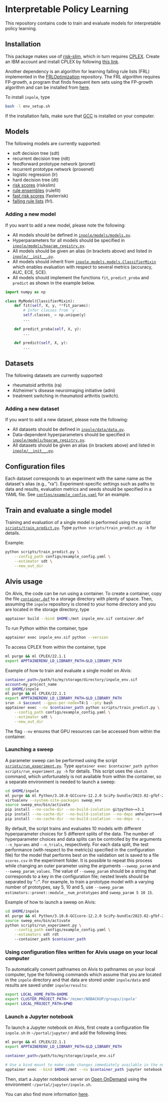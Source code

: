 # Interpretable Policy Learning

This repository contains code to train and evaluate models for interpretable policy learning.

## Installation

This package makes use of [risk-slim](https://github.com/ustunb/risk-slim), which in turn requires [CPLEX](https://www.ibm.com/products/ilog-cplex-optimization-studio). Create an IBM account and install CPLEX by following [this link](https://www.ibm.com/account/reg/us-en/signup?formid=urx-20028).

Another dependency is an algorithm for learning falling rule lists (FRL) implemented in the [FRLOptimization](https://github.com/cfchen-duke/FRLOptimization) repository. The FRL algorithm requires FP-growth, a program that finds frequent item sets using the FP-growth algorithm and can be installed from [here](https://borgelt.net/fpgrowth.html).

To install `inpole`, type 
```bash
bash -l env_setup.sh
```
If the installation fails, make sure that [GCC](https://gcc.gnu.org/) is installed on your computer.

## Models

The following models are currently supported:
- soft decision tree (sdt)
- recurrent decision tree (rdt)
- feedforward prototype network (pronet)
- recurrent prototype network (prosenet)
- logistic regression (lr)
- hard decision tree (dt)
- [risk scores](https://github.com/antmats/risk-slim) (riskslim)
- [rule ensembles](https://github.com/christophM/rulefit/tree/master) (rulefit)
- [fast risk scores](https://github.com/jiachangliu/FasterRisk/tree/main) (fasterrisk)
- [falling rule lists](https://github.com/cfchen-duke/FRLOptimization/tree/master) (frl).

### Adding a new model

If you want to add a new model, please note the following:
- All models should be defined in [`inpole/models/models.py`](inpole/models/models.py). 
- Hyperparameters for all models should be specified in [`inpole/models/hparam_registry.py`](inpole/models/hparam_registry.py).
- All models should be given an alias (in brackets above) and listed in [`inpole/__init__.py`](inpole/__init__.py).
- All models should inherit from [`inpole.models.models.ClassifierMixin`](https://github.com/antmats/inpole/blob/main/inpole/models/models.py#L73) which enables evaluation with respect to several metrics (accuracy, AUC, ECE, SCE).
- All models should implement the functions `fit`, `predict_proba` and `predict` as shown in the example below.

```python
import numpy as np

class MyModel(ClassifierMixin):
    def fit(self, X, y, **fit_params):
        # Infer classes from `y`.
        self.classes_ = np.unique(y)
        ...
    
    def predict_proba(self, X, y):
        ...
    
    def predict(self, X, y):
        ...
```

## Datasets

The following datasets are currently supported:
- rheumatoid arthritis (ra)
- Alzheimer's disease neuroimaging initiative (adni)
- treatment switching in rheumatoid arthritis (switch).

### Adding a new dataset

If you want to add a new dataset, please note the following:
- All datasets should be defined in [`inpole/data/data.py`](inpole/data/data.py).
- Data-dependent hyperparameters should be specified in [`inpole/models/hparam_registry.py`](inpole/models/hparam_registry.py).
- All datasets should be given an alias (in brackets above) and listed in [`inpole/__init__.py`](inpole/__init__.py).

## Configuration files

Each dataset corresponds to an experiment with the same name as the dataset's alias (e.g., "ra"). Experiment-specific settings such as paths to data and results, evaluation metrics and seeds should be specified in a YAML file. See [`configs/example_config.yaml`](configs/example_config.yaml) for an example.

## Train and evaluate a single model

Training and evaluation of a single model is performed using the script [`scripts/train_predict.py`](scripts/train_predict.py). Type `python scripts/train_predict.py -h` for details.

Example:
```bash
python scripts/train_predict.py \
    --config_path configs/example_config.yaml \
    --estimator sdt \
    --new_out_dir
```

## Alvis usage

On Alvis, the code can be run using a container. To create a container, copy the file [`container.def`](container.def) to a storage directory with plenty of space. Then, assuming the `inpole` repository is cloned to your home directory and you are located in the storage directory, type
```bash
apptainer build --bind $HOME:/mnt inpole_env.sif container.def
```
To run Python within the container, type
```bash
apptainer exec inpole_env.sif python --version
```

To access CPLEX from within the container, type
```bash
ml purge && ml CPLEX/22.1.1
export APPTAINERENV_LD_LIBRARY_PATH=$LD_LIBRARY_PATH
```

Example of how to train and evaluate a single model on Alvis:
```bash
container_path=/path/to/my/storage/directory/inpole_env.sif
account=my_project_name
cd $HOME/inpole
ml purge && ml CPLEX/22.1.1
export APPTAINERENV_LD_LIBRARY_PATH=$LD_LIBRARY_PATH
srun -A $account --gpus-per-node=T4:1 --pty bash
apptainer exec --nv $container_path python scripts/train_predict.py \
    --config_path configs/example_config.yaml \
    --estimator sdt \
    --new_out_dir
```
The flag `--nv` ensures that GPU resources can be accessed from within the container.

### Launching a sweep

A parameter sweep can be performed using the script [`scripts/run_experiment.py`](scripts/run_experiment.py). Type `apptainer exec $container_path python scripts/run_experiment.py -h` for details. This script uses the `sbatch` command, which unfortunately is not available from within the container, so a separate environment is needed to launch a sweep:
```bash
cd $HOME/inpole
ml purge && ml Python/3.10.8-GCCcore-12.2.0 SciPy-bundle/2023.02-gfbf-2022b PyYAML/6.0-GCCcore-12.2.0
virtualenv --system-site-packages sweep_env
source sweep_env/bin/activate
pip install --no-cache-dir --no-build-isolation gitpython~=3.1
pip install --no-cache-dir --no-build-isolation --no-deps amhelpers==0.5.4
pip install --no-cache-dir --no-build-isolation --no-deps -e .
```

By default, the script trains and evaluates 10 models with different hyperparameter choices for 5 different splits of the data. The number of hyperparameter choices and data splits can be controlled by the arguments `--n_hparams` and `--n_trials`, respectively. For each data split, the test performance (with respect to the metric(s) specified in the configuration file) for the model that performs best on the validation set is saved to a file `scores.csv` in the experiment folder. It is possible to repeat this process while changing an outer parameter using the arguments `--sweep_param` and `--sweep_param_values`. The value of `--sweep_param` should be a string that corresponds to a key in the configuration file; nested levels should be separated by "::". For example, to train a prototype model with a varying number of prototypes, say 5, 10 and 5, use `--sweep_param estimators::pronet::module__num_prototypes` and `sweep_param 5 10 15`.

Example of how to launch a sweep on Alvis:
```bash
cd $HOME/inpole
ml purge && ml Python/3.10.8-GCCcore-12.2.0 SciPy-bundle/2023.02-gfbf-2022b PyYAML/6.0-GCCcore-12.2.0
source sweep_env/bin/activate
python scripts/run_experiment.py \
    --config_path configs/example_config.yaml \
    --estimators sdt rdt
    --container_path $container_path
```

### Using configuration files written for Alvis usage on your local computer

To automatically convert pathnames on Alvis to pathnames on your local computer, type the following commands which assume that you are located in the `inpole` directory and that data are stored under `inpole/data` and results are saved under `inpole/results`:
```bash
export LOCAL_HOME_PATH=$HOME
export CLUSTER_PROJECT_PATH='/mimer/NOBACKUP/groups/inpole'
export LOCAL_PROJECT_PATH=$PWD
```

### Launch a Jupyter notebook

To launch a Jupyter notebook on Alvis, first create a configuration file `inpole.sh` in `~/portal/jupyter/` and add the following lines:
```sh
ml purge && ml CPLEX/22.1.1
export APPTAINERENV_LD_LIBRARY_PATH=$LD_LIBRARY_PATH

container_path=/path/to/my/storage/inpole_env.sif

# Use a bind mount to make code changes immediately available in the notebook.
apptainer exec --bind $HOME:/mnt --nv $container_path jupyter notebook --config="${CONFIG_FILE}"
```

Then, start a Jupyter notebook server on [Open OnDemand](https://portal.c3se.chalmers.se/public/root/) using the environment `~/portal/jupyter/inpole.sh`.

You can also find more information [here](https://www.c3se.chalmers.se/documentation/alvis-ondemand/#interactive-apps).
